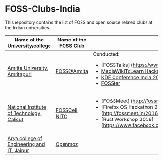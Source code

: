 # FOSS-Clubs-India

This repository contains the list of FOSS and open source related clubs at the Indian universities.

| Name of the University/college     | Name of the FOSS Club  | Activities                |
|------------------------------------|------------------------|---------------------------|
|[Amrita University, Amritapuri](https://www.amrita.edu/campus/amritapuri)|[FOSS@Amrita](http://foss.amrita.ac.in/) | Conducted: <ul> <li> [FOSSTalks] (https://www.youtube.com/watch?v=EhsaOylf8j8)</li><li>[MediaWikiToLearn Hackathon and Editathon](https://www.mediawiki.org/wiki/Wikimedia_Hackathon_Amrita_University)</li><li>[KDE Conference India 2015](https://kde.in/conf)</li> <li>[FOSSter](https://www.amrita.edu/news/amrita-organizes-foss-conference)</li></ul>|                                   
|[National Institute of Technology, Calicut](http://nitc.ac.in/)|[FOSSCell, NITC](http://fosscell.nitc.ac.in/) | <ul><li>[FOSSMeet] (http://fossmeet.in)</li><li>[Firefox OS Hackathon 2015] (http://fossmeet.in/2016/hackathon.tathva.org/)</li><li>[Rust Workshop 2016] (https://www.facebook.com/CSEA.NITC/posts/935276289884219)</li></ul>|
|[Arya college of Engineering and IT, Jaipur](http://www.aryacollege.in/)|[Openmoz](https://www.facebook.com/groups/openmoz/) |                                     
